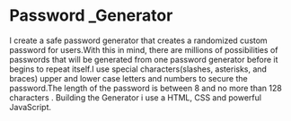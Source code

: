 # Password _Generator
 I create a  safe  password generator  that creates a randomized custom password for users.With this in mind, there are millions of possibilities of passwords that will be generated from one password generator before it begins to repeat itself.I use special characters(slashes, asterisks, and braces) upper and lower case letters and numbers to secure the password.The length of the password is between  8 and no more than 128 characters .
 Building the Generator i use a HTML, CSS and powerful  JavaScript.
 

